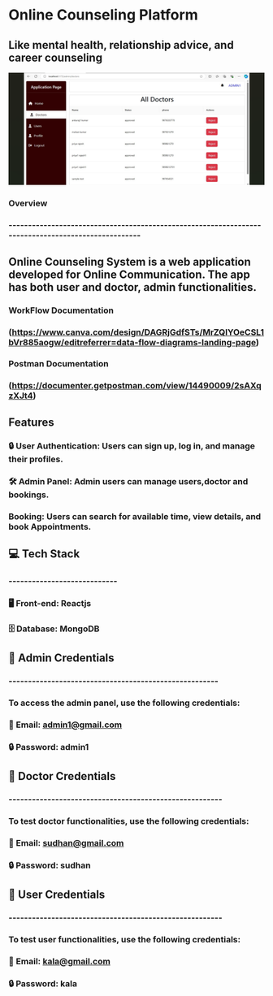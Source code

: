 # Online Counseling Platform

## **Like mental health, relationship advice, and career counseling**

![Admin Screen](image.png)
### Overview
### ---------------------------------------------------------------------------------------------------
##   Online Counseling System is a web application developed for Online Communication. The app has both user and doctor, admin functionalities.

### WorkFlow Documentation ###

### (https://www.canva.com/design/DAGRjGdfSTs/MrZQlYOeCSL1bVr885aogw/editreferrer=data-flow-diagrams-landing-page) ###

### Postman Documentation ###

### (https://documenter.getpostman.com/view/14490009/2sAXqzXJt4) ###

## Features

### 🔒 User Authentication: Users can sign up, log in, and manage their profiles. ###
### 🛠️ Admin Panel: Admin users can manage  users,doctor and bookings. ###
###     Booking: Users can search for available time, view details, and book Appointments. ###




## 💻 Tech Stack
### ----------------------------
### 🖥️ Front-end: Reactjs
### 🗄️ Database: MongoDB

## 🚪 Admin Credentials
### ------------------------------------------------------
### To access the admin panel, use the following credentials:

### 📧 Email: admin1@gmail.com
### 🔒 Password: admin1

## 👥 Doctor Credentials
### -------------------------------------------------------
### To test doctor functionalities, use the following credentials:

### 📧 Email: sudhan@gmail.com

### 🔒 Password: sudhan


## 👥 User Credentials
### -------------------------------------------------------
### To test user functionalities, use the following credentials:

### 📧 Email: kala@gmail.com

### 🔒 Password: kala

   

